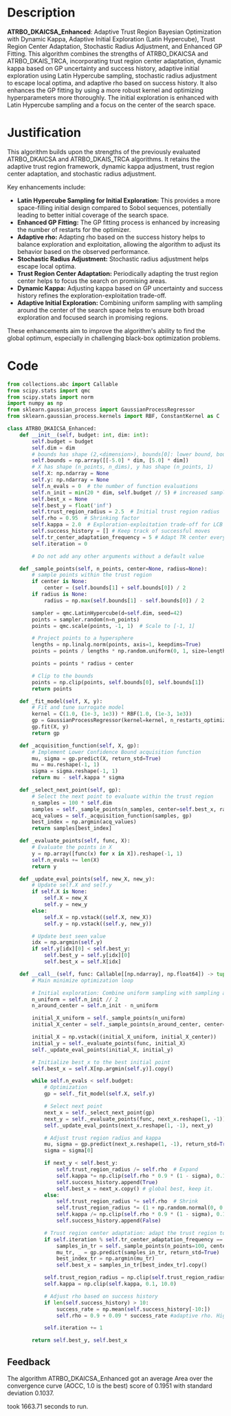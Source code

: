 # Description
**ATRBO_DKAICSA_Enhanced**: Adaptive Trust Region Bayesian Optimization with Dynamic Kappa, Adaptive Initial Exploration (Latin Hypercube), Trust Region Center Adaptation, Stochastic Radius Adjustment, and Enhanced GP Fitting. This algorithm combines the strengths of ATRBO_DKAICSA and ATRBO_DKAIS_TRCA, incorporating trust region center adaptation, dynamic kappa based on GP uncertainty and success history, adaptive initial exploration using Latin Hypercube sampling, stochastic radius adjustment to escape local optima, and adaptive rho based on success history. It also enhances the GP fitting by using a more robust kernel and optimizing hyperparameters more thoroughly. The initial exploration is enhanced with Latin Hypercube sampling and a focus on the center of the search space.

# Justification
This algorithm builds upon the strengths of the previously evaluated ATRBO_DKAICSA and ATRBO_DKAIS_TRCA algorithms. It retains the adaptive trust region framework, dynamic kappa adjustment, trust region center adaptation, and stochastic radius adjustment.

Key enhancements include:

*   **Latin Hypercube Sampling for Initial Exploration:** This provides a more space-filling initial design compared to Sobol sequences, potentially leading to better initial coverage of the search space.
*   **Enhanced GP Fitting:** The GP fitting process is enhanced by increasing the number of restarts for the optimizer.
*   **Adaptive rho:** Adapting rho based on the success history helps to balance exploration and exploitation, allowing the algorithm to adjust its behavior based on the observed performance.
*   **Stochastic Radius Adjustment:** Stochastic radius adjustment helps escape local optima.
*   **Trust Region Center Adaptation:** Periodically adapting the trust region center helps to focus the search on promising areas.
*   **Dynamic Kappa:** Adjusting kappa based on GP uncertainty and success history refines the exploration-exploitation trade-off.
*   **Adaptive Initial Exploration:** Combining uniform sampling with sampling around the center of the search space helps to ensure both broad exploration and focused search in promising regions.

These enhancements aim to improve the algorithm's ability to find the global optimum, especially in challenging black-box optimization problems.

# Code
```python
from collections.abc import Callable
from scipy.stats import qmc
from scipy.stats import norm
import numpy as np
from sklearn.gaussian_process import GaussianProcessRegressor
from sklearn.gaussian_process.kernels import RBF, ConstantKernel as C

class ATRBO_DKAICSA_Enhanced:
    def __init__(self, budget: int, dim: int):
        self.budget = budget
        self.dim = dim
        # bounds has shape (2,<dimension>), bounds[0]: lower bound, bounds[1]: upper bound
        self.bounds = np.array([[-5.0] * dim, [5.0] * dim])
        # X has shape (n_points, n_dims), y has shape (n_points, 1)
        self.X: np.ndarray = None
        self.y: np.ndarray = None
        self.n_evals = 0  # the number of function evaluations
        self.n_init = min(20 * dim, self.budget // 5) # increased samples for initial exploration
        self.best_x = None
        self.best_y = float('inf')
        self.trust_region_radius = 2.5  # Initial trust region radius
        self.rho = 0.95  # Shrinking factor
        self.kappa = 2.0  # Exploration-exploitation trade-off for LCB
        self.success_history = [] # Keep track of successful moves
        self.tr_center_adaptation_frequency = 5 # Adapt TR center every 5 iterations
        self.iteration = 0

        # Do not add any other arguments without a default value

    def _sample_points(self, n_points, center=None, radius=None):
        # sample points within the trust region
        if center is None:
            center = (self.bounds[1] + self.bounds[0]) / 2
        if radius is None:
            radius = np.max(self.bounds[1] - self.bounds[0]) / 2

        sampler = qmc.LatinHypercube(d=self.dim, seed=42)
        points = sampler.random(n=n_points)
        points = qmc.scale(points, -1, 1)  # Scale to [-1, 1]

        # Project points to a hypersphere
        lengths = np.linalg.norm(points, axis=1, keepdims=True)
        points = points / lengths * np.random.uniform(0, 1, size=lengths.shape) ** (1 / self.dim)

        points = points * radius + center

        # Clip to the bounds
        points = np.clip(points, self.bounds[0], self.bounds[1])
        return points

    def _fit_model(self, X, y):
        # Fit and tune surrogate model
        kernel = C(1.0, (1e-3, 1e3)) * RBF(1.0, (1e-3, 1e3))
        gp = GaussianProcessRegressor(kernel=kernel, n_restarts_optimizer=10, random_state=42) # Increased restarts
        gp.fit(X, y)
        return gp

    def _acquisition_function(self, X, gp):
        # Implement Lower Confidence Bound acquisition function
        mu, sigma = gp.predict(X, return_std=True)
        mu = mu.reshape(-1, 1)
        sigma = sigma.reshape(-1, 1)
        return mu - self.kappa * sigma

    def _select_next_point(self, gp):
        # Select the next point to evaluate within the trust region
        n_samples = 100 * self.dim
        samples = self._sample_points(n_samples, center=self.best_x, radius=self.trust_region_radius)
        acq_values = self._acquisition_function(samples, gp)
        best_index = np.argmin(acq_values)
        return samples[best_index]

    def _evaluate_points(self, func, X):
        # Evaluate the points in X
        y = np.array([func(x) for x in X]).reshape(-1, 1)
        self.n_evals += len(X)
        return y

    def _update_eval_points(self, new_X, new_y):
        # Update self.X and self.y
        if self.X is None:
            self.X = new_X
            self.y = new_y
        else:
            self.X = np.vstack((self.X, new_X))
            self.y = np.vstack((self.y, new_y))

        # Update best seen value
        idx = np.argmin(self.y)
        if self.y[idx][0] < self.best_y:
            self.best_y = self.y[idx][0]
            self.best_x = self.X[idx]

    def __call__(self, func: Callable[[np.ndarray], np.float64]) -> tuple[np.float64, np.array]:
        # Main minimize optimization loop

        # Initial exploration: Combine uniform sampling with sampling around the center
        n_uniform = self.n_init // 2
        n_around_center = self.n_init - n_uniform

        initial_X_uniform = self._sample_points(n_uniform)
        initial_X_center = self._sample_points(n_around_center, center=(self.bounds[1] + self.bounds[0]) / 2, radius=np.max(self.bounds[1] - self.bounds[0]) / 4)

        initial_X = np.vstack((initial_X_uniform, initial_X_center))
        initial_y = self._evaluate_points(func, initial_X)
        self._update_eval_points(initial_X, initial_y)

        # Initialize best_x to the best initial point
        self.best_x = self.X[np.argmin(self.y)].copy()

        while self.n_evals < self.budget:
            # Optimization
            gp = self._fit_model(self.X, self.y)

            # Select next point
            next_x = self._select_next_point(gp)
            next_y = self._evaluate_points(func, next_x.reshape(1, -1))
            self._update_eval_points(next_x.reshape(1, -1), next_y)

            # Adjust trust region radius and kappa
            mu, sigma = gp.predict(next_x.reshape(1, -1), return_std=True)
            sigma = sigma[0]

            if next_y < self.best_y:
                self.trust_region_radius /= self.rho  # Expand
                self.kappa *= np.clip(self.rho * 0.9 * (1 - sigma), 0.1, 1.0) # Reduced kappa decrease, also consider GP's uncertainty
                self.success_history.append(True)
                self.best_x = next_x.copy() # global best, keep it.
            else:
                self.trust_region_radius *= self.rho  # Shrink
                self.trust_region_radius *= (1 + np.random.normal(0, 0.05)) #Stochastic expansion
                self.kappa /= np.clip(self.rho * 0.9 * (1 - sigma), 0.1, 1.0) # increase kappa more when unsuccessful, also consider GP's uncertainty
                self.success_history.append(False)

            # Trust region center adaptation: adapt the trust region to the best point within the region
            if self.iteration % self.tr_center_adaptation_frequency == 0:
                samples_in_tr = self._sample_points(n_points=100, center=self.best_x, radius=self.trust_region_radius)
                mu_tr, _ = gp.predict(samples_in_tr, return_std=True)
                best_index_tr = np.argmin(mu_tr)
                self.best_x = samples_in_tr[best_index_tr].copy()

            self.trust_region_radius = np.clip(self.trust_region_radius, 1e-2, np.max(self.bounds[1] - self.bounds[0]) / 2)
            self.kappa = np.clip(self.kappa, 0.1, 10.0)

            # Adjust rho based on success history
            if len(self.success_history) > 10:
                success_rate = np.mean(self.success_history[-10:])
                self.rho = 0.9 + 0.09 * success_rate #adaptive rho. Higher success rate leads to higher rho, and thus slower shrinking.

            self.iteration += 1

        return self.best_y, self.best_x
```
## Feedback
 The algorithm ATRBO_DKAICSA_Enhanced got an average Area over the convergence curve (AOCC, 1.0 is the best) score of 0.1951 with standard deviation 0.1037.

took 1663.71 seconds to run.